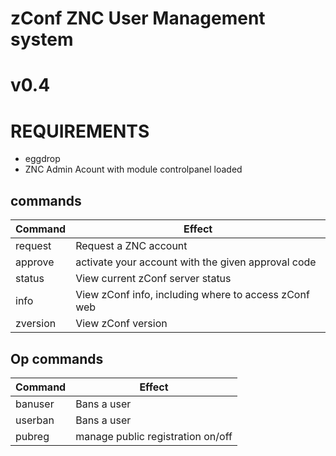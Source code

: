 # zConf ZNC User Management system
# v0.4

# REQUIREMENTS
 - eggdrop
 - ZNC Admin Acount with module controlpanel loaded

## commands
Command  | Effect
---------|-------
request  | Request a ZNC account
approve  | activate your account with the given approval code
status   | View current zConf server status
info     | View zConf info, including where to access zConf web
zversion | View zConf version

## Op commands
Command | Effect
--------|-------
banuser | Bans a user
userban | Bans a user
pubreg  | manage public registration on/off
